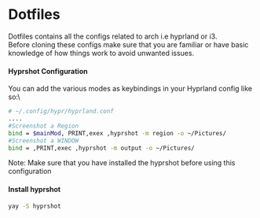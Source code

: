 # Dotfiles

Dotfiles contains all the configs related to arch i.e hyprland or i3. \
Before cloning these configs make sure that you are familiar or have basic knowledge of how things work to avoid unwanted issues. 

#### Hyprshot Configuration
You can add the various modes as keybindings in your Hyprland config like so:\
``` bash
# ~/.config/hypr/hyprland.conf
....
#Screenshot a Region
bind = $mainMod, PRINT,exex ,hyprshot -m region -o ~/Pictures/
#Screenshot a WINDOW
bind = ,PRINT,exec ,hyprshot -m output -o ~/Pictures/
```
Note: Make sure that you have installed the hyprshot before using this configuration
#### Install hyprshot
``` bash
yay -S hyprshot
```





